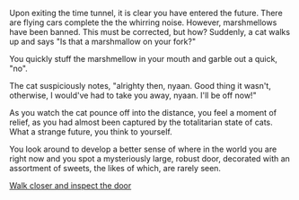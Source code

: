 Upon exiting the time tunnel, it is clear you have entered the future.
There are flying cars complete the the whirring noise.
However, marshmellows have been banned.
This must be corrected, but how?
Suddenly, a cat walks up and says "Is that a marshmallow on your fork?"

You quickly stuff the marshmellow in your mouth and garble out a quick, "no".

The cat suspiciously notes, "alrighty then, nyaan. Good thing it wasn't, otherwise, 
I would've had to take you away, nyaan. I'll be off now!"

As you watch the cat pounce off into the distance, you feel a moment of relief, 
as you had almost been captured by the totalitarian state of cats. 
What a strange future, you think to yourself.

You look around to develop a better sense of where in the world you are right now 
and you spot a mysteriously large, robust door, 
decorated with an assortment of sweets, the likes of which, are rarely seen.

[Walk closer and inspect the door](../world-war-marshmallows/world-war-marshmallows.md)
